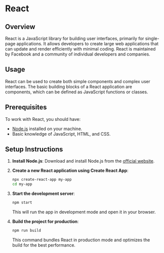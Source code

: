 # React

## Overview
React is a JavaScript library for building user interfaces, primarily for single-page applications. It allows developers to create large web applications that can update and render efficiently with minimal coding. React is maintained by Facebook and a community of individual developers and companies.

## Usage
React can be used to create both simple components and complex user interfaces. The basic building blocks of a React application are components, which can be defined as JavaScript functions or classes.

## Prerequisites
To work with React, you should have:
- [Node.js](https://nodejs.org/) installed on your machine.
- Basic knowledge of JavaScript, HTML, and CSS.

## Setup Instructions

1. **Install Node.js**:
    Download and install Node.js from the [official website](https://nodejs.org/).

2. **Create a new React application using Create React App**:
    ```bash
    npx create-react-app my-app
    cd my-app
    ```

3. **Start the development server**:
    ```bash
    npm start
    ```
    This will run the app in development mode and open it in your browser.

4. **Build the project for production**:
    ```bash
    npm run build
    ```
    This command bundles React in production mode and optimizes the build for the best performance.

